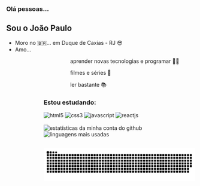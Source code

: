 ### Olá pessoas...
## Sou o João Paulo
- Moro no :brazil:... em Duque de Caxias - RJ :sunglasses:
- Amo...
<div style="margin-left: 100px;">
  <p> &nbsp; &nbsp; &nbsp; &nbsp; &nbsp; &nbsp; &nbsp; &nbsp; &nbsp; aprender novas tecnologias e programar 👨‍💻 </p>
  <p> &nbsp; &nbsp; &nbsp; &nbsp; &nbsp; &nbsp; &nbsp; &nbsp; &nbsp; filmes e séries 🎥 </p>
  <p> &nbsp; &nbsp; &nbsp; &nbsp; &nbsp; &nbsp; &nbsp; &nbsp; &nbsp; ler bastante 📚 </p>
<div>

### Estou estudando:
<div>
  <img alt="html5" height="50" width="60" src="https://cdn.jsdelivr.net/gh/devicons/devicon/icons/html5/html5-plain-wordmark.svg" style="max-width:100%;">
  <img alt="css3" height="50" width="60" src="https://cdn.jsdelivr.net/gh/devicons/devicon/icons/css3/css3-plain-wordmark.svg" style="max-width:100%;">
  <img alt="javascript" height="50" width="60" src="https://cdn.jsdelivr.net/gh/devicons/devicon/icons/javascript/javascript-plain.svg" style="max-width:100%;">
  <img alt="reactjs" height="50" width="60" src="https://cdn.jsdelivr.net/gh/devicons/devicon/icons/react/react-original.svg" style="max-width:100%;">
</div>
</br>


<!-- <img align="right" width="280px" src="https://i.pinimg.com/originals/e4/26/70/e426702edf874b181aced1e2fa5c6cde.gif" alt="gif sobre tecnologia" /> -->

<img  width="400px" src="https://github-readme-stats.vercel.app/api?username=jpcp0614&show_icons=true&theme=dark&title_color=0fa36b&text_color=fff&icon_color=0fa36b&bg_color=0d1117&locale=en&border_radius=8&cache_seconds=1800" alt="estatísticas da minha conta do github"/>

<img  src="https://github-readme-stats.vercel.app/api/top-langs/?username=jpcp0614&layout=compact&text_color=fff&bg_color=0d1117&locale=en&border_radius=8&cache_seconds=1800&theme=dark&title_color=0fa36b&custom_title=most used languages" alt="linguagens mais usadas"/>

##

![github contribution grid snake animation](https://raw.githubusercontent.com/platane/platane/output/github-contribution-grid-snake.svg)
